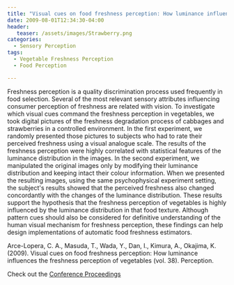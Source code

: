 ```yaml
---
title: "Visual cues on food freshness perception: How luminance influences the freshness perception of vegetables"
date: 2009-08-01T12:34:30-04:00
header:
   teaser: /assets/images/Strawberry.png
categories:
  - Sensory Perception
tags:
  - Vegetable Freshness Perception
  - Food Perception

---
```

Freshness perception is a quality discrimination process used frequently in food selection. Several
of the most relevant sensory attributes influencing consumer perception of freshness are related
with vision. To investigate which visual cues command the freshness perception in vegetables,
we took digital pictures of the freshness degradation process of cabbages and strawberries in a
controlled environment. In the first experiment, we randomly presented those pictures to subjects
who had to rate their perceived freshness using a visual analogue scale. The results of the freshness perception were highly correlated with statistical features of the luminance distribution in
the images. In the second experiment, we manipulated the original images only by modifying
their luminance distribution and keeping intact their colour information. When we presented the
resulting images, using the same psychophysical experiment setting, the subject's results showed
that the perceived freshness also changed concordantly with the changes of the luminance distribution. These results support the hypothesis that the freshness perception of vegetables is highly
influenced by the luminance distribution in that food texture. Although pattern cues should also
be considered for definitive understanding of the human visual mechanism for freshness perception,
these findings can help design implementations of automatic food freshness estimators.

Arce-Lopera, C. A., Masuda, T., Wada, Y., Dan, I., Kimura, A., Okajima, K. (2009). 
Visual cues on food freshness perception: How luminance influences the freshness perception of vegetables 
(vol. 38). Perception.

Check out the [Conference Proceedings][URL] 

[URL]:   https://journals.sagepub.com/toc/peca/38/1_suppl